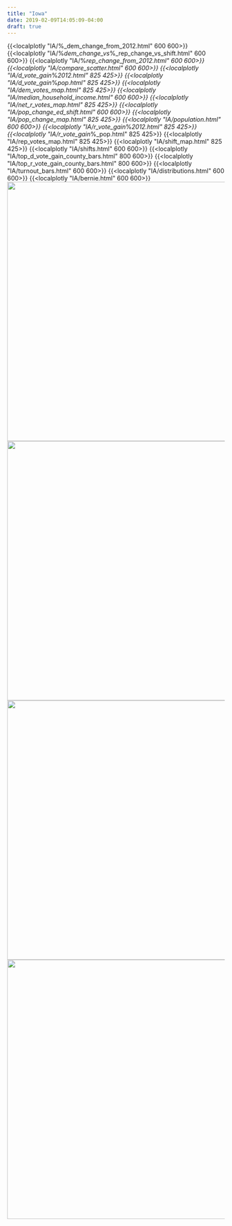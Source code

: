 ```yaml
---
title: "Iowa"
date: 2019-02-09T14:05:09-04:00
draft: true
---
```


{{<localplotly "IA/%_dem_change_from_2012.html" 600 600>}}
{{<localplotly "IA/%_dem_change_vs_%_rep_change_vs_shift.html" 600 600>}}
{{<localplotly "IA/%_rep_change_from_2012.html" 600 600>}}
{{<localplotly "IA/compare_scatter.html" 600 600>}}
{{<localplotly "IA/d_vote_gain_%_2012.html" 825 425>}}
{{<localplotly "IA/d_vote_gain_%_pop.html" 825 425>}}
{{<localplotly "IA/dem_votes_map.html" 825 425>}}
{{<localplotly "IA/median_household_income.html" 600 600>}}
{{<localplotly "IA/net_r_votes_map.html" 825 425>}}
{{<localplotly "IA/pop_change_ed_shift.html" 600 600>}}
{{<localplotly "IA/pop_change_map.html" 825 425>}}
{{<localplotly "IA/population.html" 600 600>}}
{{<localplotly "IA/r_vote_gain_%_2012.html" 825 425>}}
{{<localplotly "IA/r_vote_gain_%_pop.html" 825 425>}}
{{<localplotly "IA/rep_votes_map.html" 825 425>}}
{{<localplotly "IA/shift_map.html" 825 425>}}
{{<localplotly "IA/shifts.html" 600 600>}}
{{<localplotly "IA/top_d_vote_gain_county_bars.html" 800 600>}}
{{<localplotly "IA/top_r_vote_gain_county_bars.html" 800 600>}}
{{<localplotly "IA/turnout_bars.html" 600 600>}}
{{<localplotly "IA/distributions.html" 600 600>}}
{{<localplotly "IA/bernie.html" 600 600>}}
<img src="/IA/net_gop_votes_waterfall.png" width="600" height="600" />
<img src="/IA/r_votes_waterfall.png" width="600" height="600" />
<img src="/IA/d_votes_waterfall.png" width="600" height="600" />
<img src="/IA/tot_votes_waterfall.png" width="600" height="600" />
